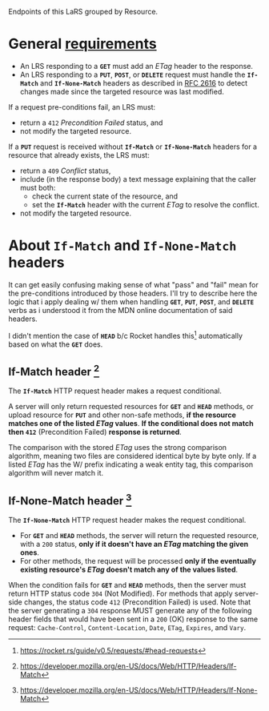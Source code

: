 Endpoints of this LaRS grouped by Resource.

# General [requirements][1]

* An LRS responding to a **`GET`** must add an _ETag_ header to the
  response.
* An LRS responding to a **`PUT`**, **`POST`**, or **`DELETE`** request
  must handle the **`If-Match`** and **`If-None-Match`** headers as
  described in [RFC 2616][2] to detect changes made since the targeted
  resource was last modified.

If a request pre-conditions fail, an LRS must:
* return a `412` _Precondition Failed_ status, and
* not modify the targeted resource.

If a **`PUT`** request is received without **`If-Match`** or **`If-None-Match`**
headers for a resource that already exists, the LRS must:
* return a `409` _Conflict_ status,
* include (in the response body) a text message explaining that the caller
  must both:
    * check the current state of the resource, and
    * set the **`If-Match`** header with the current _ETag_ to resolve the
      conflict.
* not modify the targeted resource.


# About **`If-Match`** and **`If-None-Match`** headers

It can get easily confusing making sense of what "pass" and "fail" mean for the
pre-conditions introduced by those headers. I'll try to describe here the logic
that i apply dealing w/ them when handling **`GET`**, **`PUT`**, **`POST`**, and
**`DELETE`** verbs as i understood it from the MDN online documentation of said
headers.

I didn't mention the case of **`HEAD`** b/c Rocket handles this[^1] automatically
based on what the **`GET`** does.


## If-Match header [^2]

The **`If-Match`** HTTP request header makes a request conditional.

A server will only return requested resources for **`GET`** and **`HEAD`**
methods, or upload resource for **`PUT`** and other non-safe methods, **if the
resource matches one of the listed _ETag_ values**. **If the conditional does
not match then `412`** (Precondition Failed) **response is returned**.

The comparison with the stored _ETag_ uses the strong comparison algorithm,
meaning two files are considered identical byte by byte only. If a listed _ETag_
has the W/ prefix indicating a weak entity tag, this comparison algorithm will
never match it.


## If-None-Match header [^3]

The **`If-None-Match`** HTTP request header makes the request conditional.

* For **`GET`** and **`HEAD`** methods, the server will return the requested
  resource, with a `200` status, **only if it doesn't have an _ETag_ matching
  the given ones**.
* For other methods, the request will be processed **only if the eventually
  existing resource's _ETag_ doesn't match any of the values listed**.

When the condition fails for **`GET`** and **`HEAD`** methods, then the server
must return HTTP status code `304` (Not Modified). For methods that apply
server-side changes, the status code `412` (Precondition Failed) is used. Note
that the server generating a `304` response MUST generate any of the following
header fields that would have been sent in a `200` (OK) response to the same
request: `Cache-Control`, `Content-Location`, `Date`, `ETag`, `Expires`, and
`Vary`.

[^1]: <https://rocket.rs/guide/v0.5/requests/#head-requests>
[^2]: <https://developer.mozilla.org/en-US/docs/Web/HTTP/Headers/If-Match>
[^3]: <https://developer.mozilla.org/en-US/docs/Web/HTTP/Headers/If-None-Match>

[1]: https://opensource.ieee.org/xapi/xapi-base-standard-documentation/-/blob/main/9274.1.xAPI%20Base%20Standard%20for%20LRSs.md#lrs-requirements-1
[2]: https://datatracker.ietf.org/doc/html/rfc2616
